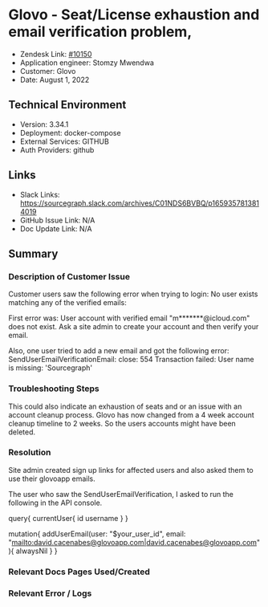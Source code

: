 # Glovo - Seat/License exhaustion and email verification problem, <!-- Ticket Title  Hint: include keywords to make it searchable -->

- Zendesk Link: [#10150](https://sourcegraph.zendesk.com/agent/tickets/10150)
- Application engineer: Stomzy Mwendwa
- Customer: Glovo <!-- Redact if this contains personally identifying information -->
- Date: August 1, 2022

<!-- Data populated from integration, speak to Ben Gordon or Michael Bali if not working -->
<!-- During Internal team trial, fill missing data manually (we are waiting for all data to sync) -->

## Technical Environment
- Version: 3.34.1​
- Deployment: docker-compose
- External Services: GITHUB
- Auth Providers: github


## Links
<!-- Data for application engineer manual entry -->
- Slack Links: https://sourcegraph.slack.com/archives/C01NDS6BVBQ/p1659357813814019 
- GitHub Issue Link: N/A
- Doc Update Link: N/A

## Summary
### Description of Customer Issue
Customer users saw the following error when trying to login:
No user exists matching any of the verified emails:

First error was: User account with verified email "m*******@icloud.com" does not exist. Ask a site admin to create your account and then verify your email.

Also, one user tried to add a new email and got the following error:
SendUserEmailVerificationEmail: close: 554 Transaction failed: User name is missing: 'Sourcegraph'
### Troubleshooting Steps
This could also indicate an exhaustion of seats and or an issue with an account cleanup process. Glovo has now changed from a 4 week account cleanup timeline to 2 weeks. So the users accounts might have been deleted. 
### Resolution
Site admin created sign up links for affected users and also asked them to use their glovoapp emails.

The user who saw the SendUserEmailVerification, I asked to run the following in the API console.

query{
  currentUser{
    id
    username
  }
}


mutation{
  addUserEmail(user: "$your_user_id", email: "<mailto:david.cacenabes@glovoapp.com|david.cacenabes@glovoapp.com>"){
    alwaysNil
  }
}

### Relevant Docs Pages Used/Created

### Relevant Error / Logs
<!-- Please redact keys, tokens, and personal identifying information -->
